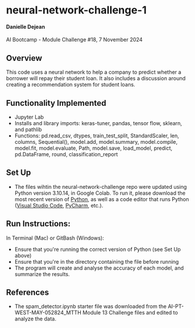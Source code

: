# neural-network-challenge-1

#### Danielle Dejean 
AI Bootcamp - Module Challenge #18,
7 November 2024
## Overview
This code uses a neural network to help a company to predict whether a borrower will repay their student loan. It also includes a discussion around creating a recommendation system for student loans.

## Functionality Implemented
* Jupyter Lab
* Installs and library imports: keras-tuner, pandas, tensor flow, sklearn, and pathlib
* Functions: pd.read_csv, dtypes, train_test_split, StandardScaler, len, columns, Sequential(), model.add, model.summary, model.compile, model.fit, model.evaluate, Path, model.save, load_model, predict, pd.DataFrame, round, classification_report

## Set Up
* The files wihtin the neural-network-challenge repo were updated using Python version 3.10.14, in Google Colab. To run it, please download the most recent version of [Python](https://www.python.org/downloads/), as well as a code editor that runs Python ([Visual Studio Code](https://code.visualstudio.com/download), [PyCharm](https://www.jetbrains.com/pycharm/download/?section=mac), etc.). 
## Run Instructions:
In Terminal (Mac) or GitBash (Windows):
* Ensure that you're running the correct version of Python (see Set Up above)
* Ensure that you're in the directory containing the file before running
* The program will create and analyse the accuracy of each model, and summarize the results. 
## References
* The spam_detector.ipynb starter file was downloaded from the AI-PT-WEST-MAY-052824_MTTH Module 13 Challenge files and edited to analyze the data.
